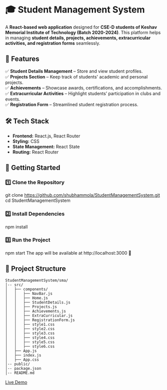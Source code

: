 # 🎓 Student Management System  

A **React-based web application** designed for **CSE-D students of Keshav Memorial Institute of Technology (Batch 2020-2024)**. This platform helps in managing **student details, projects, achievements, extracurricular activities, and registration forms** seamlessly.  

## 🌟 Features  
✅ **Student Details Management** – Store and view student profiles.  
✅ **Projects Section** – Keep track of students' academic and personal projects.  
✅ **Achievements** – Showcase awards, certifications, and accomplishments.  
✅ **Extracurricular Activities** – Highlight students’ participation in clubs and events.  
✅ **Registration Form** – Streamlined student registration process.  

## 🛠️ Tech Stack  
- **Frontend:** React.js, React Router  
- **Styling:** CSS  
- **State Management:** React State  
- **Routing:** React Router  

## 🚀 Getting Started  

### 1️⃣ Clone the Repository
git clone https://github.com/shubhammola/StudentManagementSystem.git
cd StudentManagementSystem
### 2️⃣ Install Dependencies
npm install
### 3️⃣ Run the Project
npm start
The app will be available at http://localhost:3000 🚀

## 📂 Project Structure
```
StudentManagementSystem/sma/
│-- src/
│   ├── components/
│   │   ├── NavBar.js
│   │   ├── Home.js
│   │   ├── StudentDetails.js
│   │   ├── Projects.js
│   │   ├── Achievements.js
│   │   ├── ExtraCurricular.js
│   │   ├── RegistrationForm.js
│   │   ├── style1.css
│   │   ├── style2.css
│   │   ├── style3.css
│   │   ├── style4.css
│   │   ├── style5.css
│   │   ├── style6.css
│   ├── App.js
│   ├── index.js
│   ├── App.css
│-- public/
│-- package.json
│-- README.md
```


[Live Demo](https://csed20-24.netlify.app) 
